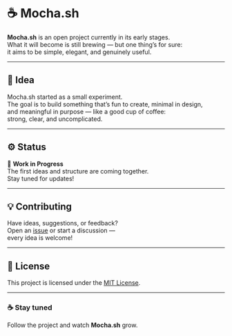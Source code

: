 # ☕ Mocha.sh

**Mocha.sh** is an open project currently in its early stages.  
What it will become is still brewing — but one thing’s for sure:  
it aims to be simple, elegant, and genuinely useful.  

---

## 🌱 Idea

Mocha.sh started as a small experiment.  
The goal is to build something that’s fun to create, minimal in design,  
and meaningful in purpose — like a good cup of coffee:  
strong, clear, and uncomplicated.  

---

## ⚙️ Status

🚧 **Work in Progress**  
The first ideas and structure are coming together.  
Stay tuned for updates!

---

## 💡 Contributing

Have ideas, suggestions, or feedback?  
Open an [issue](https://github.com/YOUR-USERNAME/mocha.sh/issues) or start a discussion —  
every idea is welcome!  

---

## 🧾 License

This project is licensed under the [MIT License](LICENSE).

---

### ☕ Stay tuned  
Follow the project and watch **Mocha.sh** grow.
